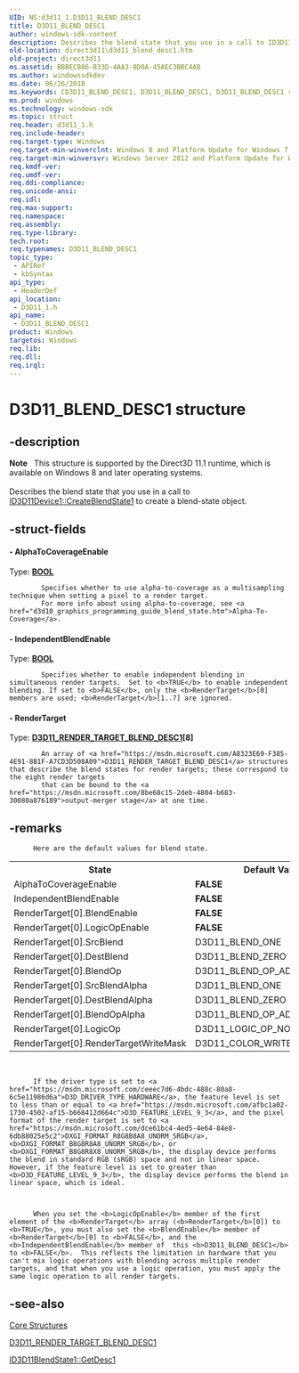 ```yaml
---
UID: NS:d3d11_1.D3D11_BLEND_DESC1
title: D3D11_BLEND_DESC1
author: windows-sdk-content
description: Describes the blend state that you use in a call to ID3D11Device1::CreateBlendState1 to create a blend-state object.
old-location: direct3d11\d3d11_blend_desc1.htm
old-project: direct3d11
ms.assetid: BBBECB86-B33D-4AA3-8D0A-45AEC3BBC4AB
ms.author: windowssdkdev
ms.date: 06/26/2018
ms.keywords: CD3D11_BLEND_DESC1, D3D11_BLEND_DESC1, D3D11_BLEND_DESC1 structure [Direct3D 11], d3d11_1/D3D11_BLEND_DESC1, direct3d11.d3d11_blend_desc1
ms.prod: windows
ms.technology: windows-sdk
ms.topic: struct
req.header: d3d11_1.h
req.include-header: 
req.target-type: Windows
req.target-min-winverclnt: Windows 8 and Platform Update for Windows 7 [desktop apps \| UWP apps]
req.target-min-winversvr: Windows Server 2012 and Platform Update for Windows Server 2008 R2 [desktop apps \| UWP apps]
req.kmdf-ver: 
req.umdf-ver: 
req.ddi-compliance: 
req.unicode-ansi: 
req.idl: 
req.max-support: 
req.namespace: 
req.assembly: 
req.type-library: 
tech.root: 
req.typenames: D3D11_BLEND_DESC1
topic_type:
 - APIRef
 - kbSyntax
api_type:
 - HeaderDef
api_location:
 - D3D11_1.h
api_name:
 - D3D11_BLEND_DESC1
product: Windows
targetos: Windows
req.lib: 
req.dll: 
req.irql: 
---
```


# D3D11_BLEND_DESC1 structure


## -description


<div class="alert"><b>Note</b>  
        This structure is supported by the Direct3D 11.1 runtime, which is available on Windows 8 and later operating systems.
      </div><div> </div>
        Describes the blend state that you use in a call to <a href="https://msdn.microsoft.com/2E891104-3706-46A5-88FB-C621C95B4EFB">ID3D11Device1::CreateBlendState1</a> to create a blend-state object.
      


## -struct-fields




#### - AlphaToCoverageEnable

Type: <b><a href="https://msdn.microsoft.com/4553cafc-450e-4493-a4d4-cb6e2f274d46">BOOL</a></b>


            Specifies whether to use alpha-to-coverage as a multisampling technique when setting a pixel to a render target. 
            For more info about using alpha-to-coverage, see <a href="d3d10_graphics_programming_guide_blend_state.htm">Alpha-To-Coverage</a>.
          


#### - IndependentBlendEnable

Type: <b><a href="https://msdn.microsoft.com/4553cafc-450e-4493-a4d4-cb6e2f274d46">BOOL</a></b>


            Specifies whether to enable independent blending in simultaneous render targets.  Set to <b>TRUE</b> to enable independent blending. If set to <b>FALSE</b>, only the <b>RenderTarget</b>[0] members are used; <b>RenderTarget</b>[1..7] are ignored.
          


#### - RenderTarget

Type: <b><a href="https://msdn.microsoft.com/A8323E69-F385-4E91-8B1F-A7CD3D508A09">D3D11_RENDER_TARGET_BLEND_DESC1</a>[8]</b>


            An array of <a href="https://msdn.microsoft.com/A8323E69-F385-4E91-8B1F-A7CD3D508A09">D3D11_RENDER_TARGET_BLEND_DESC1</a> structures that describe the blend states for render targets; these correspond to the eight render targets
            that can be bound to the <a href="https://msdn.microsoft.com/8be68c15-2deb-4804-b683-30080a876189">output-merger stage</a> at one time.
          


## -remarks




          Here are the default values for blend state.
        

<table>
<tr>
<th>State</th>
<th>Default Value</th>
</tr>
<tr>
<td>AlphaToCoverageEnable</td>
<td><b>FALSE</b></td>
</tr>
<tr>
<td>IndependentBlendEnable</td>
<td><b>FALSE</b></td>
</tr>
<tr>
<td>RenderTarget[0].BlendEnable</td>
<td><b>FALSE</b></td>
</tr>
<tr>
<td>RenderTarget[0].LogicOpEnable</td>
<td><b>FALSE</b></td>
</tr>
<tr>
<td>RenderTarget[0].SrcBlend</td>
<td>D3D11_BLEND_ONE</td>
</tr>
<tr>
<td>RenderTarget[0].DestBlend</td>
<td>D3D11_BLEND_ZERO</td>
</tr>
<tr>
<td>RenderTarget[0].BlendOp</td>
<td>D3D11_BLEND_OP_ADD</td>
</tr>
<tr>
<td>RenderTarget[0].SrcBlendAlpha</td>
<td>D3D11_BLEND_ONE</td>
</tr>
<tr>
<td>RenderTarget[0].DestBlendAlpha</td>
<td>D3D11_BLEND_ZERO</td>
</tr>
<tr>
<td>RenderTarget[0].BlendOpAlpha</td>
<td>D3D11_BLEND_OP_ADD</td>
</tr>
<tr>
<td>RenderTarget[0].LogicOp</td>
<td>D3D11_LOGIC_OP_NOOP</td>
</tr>
<tr>
<td>RenderTarget[0].RenderTargetWriteMask</td>
<td>D3D11_COLOR_WRITE_ENABLE_ALL</td>
</tr>
</table>
 


          If the driver type is set to <a href="https://msdn.microsoft.com/ceeec7d6-4bdc-488c-80a8-6c5e11986d6a">D3D_DRIVER_TYPE_HARDWARE</a>, the feature level is set to less than or equal to <a href="https://msdn.microsoft.com/afbc1a02-1730-4502-af15-b668412d664c">D3D_FEATURE_LEVEL_9_3</a>, and the pixel format of the render target is set to <a href="https://msdn.microsoft.com/dce61bc4-4ed5-4e64-84e8-6db88025e5c2">DXGI_FORMAT_R8G8B8A8_UNORM_SRGB</a>, <b>DXGI_FORMAT_B8G8R8A8_UNORM_SRGB</b>, or <b>DXGI_FORMAT_B8G8R8X8_UNORM_SRGB</b>, the display device performs the blend in standard RGB (sRGB) space and not in linear space. However, if the feature level is set to greater than <b>D3D_FEATURE_LEVEL_9_3</b>, the display device performs the blend in linear space, which is ideal.
        


          When you set the <b>LogicOpEnable</b> member of the first element of the <b>RenderTarget</b> array (<b>RenderTarget</b>[0]) to <b>TRUE</b>, you must also set the <b>BlendEnable</b> member of  <b>RenderTarget</b>[0] to <b>FALSE</b>, and the <b>IndependentBlendEnable</b> member of  this <b>D3D11_BLEND_DESC1</b> to <b>FALSE</b>.  This reflects the limitation in hardware that you can't mix logic operations with blending across multiple render targets, and that when you use a logic operation, you must apply the same logic operation to all render targets.
        




## -see-also




<a href="https://msdn.microsoft.com/2a45182a-7114-4075-b8b8-147f52fe7aa9">Core Structures</a>



<a href="https://msdn.microsoft.com/A8323E69-F385-4E91-8B1F-A7CD3D508A09">D3D11_RENDER_TARGET_BLEND_DESC1</a>



<a href="https://msdn.microsoft.com/BD256EB6-2FDD-4BBA-99E7-D7AA2CBDD629">ID3D11BlendState1::GetDesc1</a>
 

 

